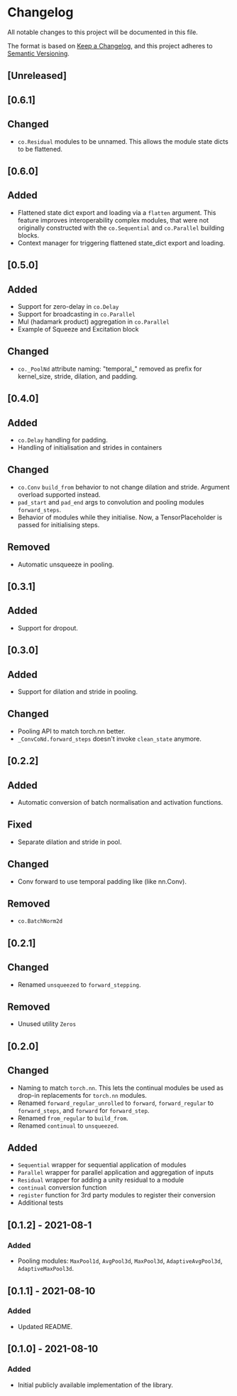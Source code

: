 # Changelog
All notable changes to this project will be documented in this file.

The format is based on [Keep a Changelog](https://keepachangelog.com/en/1.0.0/),
and this project adheres to [Semantic Versioning](https://semver.org/spec/v2.0.0.html).

## [Unreleased]

## [0.6.1]
## Changed
- `co.Residual` modules to be unnamed. This allows the module state dicts to be flattened.

## [0.6.0]
## Added
- Flattened state dict export and loading via a `flatten` argument. This feature improves interoperability complex modules, that were not originally constructed with the `co.Sequential` and `co.Parallel` building blocks.
- Context manager for triggering flattened state_dict export and loading.


## [0.5.0]
## Added
- Support for zero-delay in `co.Delay`
- Support for broadcasting in `co.Parallel`
- Mul (hadamark product) aggregation in `co.Parallel`
- Example of Squeeze and Excitation block

## Changed
- `co._PoolNd` attribute naming: "temporal_" removed as prefix for kernel_size, stride, dilation, and padding.


## [0.4.0]
## Added
- `co.Delay` handling for padding.
- Handling of initialisation and strides in containers

## Changed
- `co.Conv` `build_from` behavior to not change dilation and stride. Argument overload supported instead. 
- `pad_start` and `pad_end` args to convolution and pooling modules `forward_steps`.
- Behavior of modules while they initialise. Now, a TensorPlaceholder is passed for initialising steps.

## Removed
- Automatic unsqueeze in pooling.


## [0.3.1]
## Added
- Support for dropout.


## [0.3.0]
## Added
- Support for dilation and stride in pooling.

## Changed
- Pooling API to match torch.nn better.
- `_ConvCoNd.forward_steps` doesn't invoke `clean_state` anymore.


## [0.2.2]
## Added
- Automatic conversion of batch normalisation and activation functions.

## Fixed
- Separate dilation and stride in pool.

## Changed
- Conv forward to use temporal padding like (like nn.Conv).

## Removed
- `co.BatchNorm2d`

## [0.2.1]
## Changed
- Renamed `unsqueezed` to `forward_stepping`.

## Removed 
- Unused utility `Zeros`


## [0.2.0]
## Changed
- Naming to match `torch.nn`. This lets the continual modules be used as drop-in replacements for `torch.nn` modules.
- Renamed `forward_regular_unrolled` to `forward`, `forward_regular` to `forward_steps`, and `forward` for `forward_step`.
- Renamed `from_regular` to `build_from`.
- Renamed `continual` to `unsqueezed`.

## Added
- `Sequential` wrapper for sequential application of modules
- `Parallel` wrapper for parallel application and aggregation of inputs
- `Residual` wrapper for adding a unity residual to a module
- `continual` conversion function
- `register` function for 3rd party modules to register their conversion
- Additional tests

## [0.1.2] - 2021-08-1
### Added
- Pooling modules: `MaxPool1d`, `AvgPool3d`, `MaxPool3d`, `AdaptiveAvgPool3d`, `AdaptiveMaxPool3d`.


## [0.1.1] - 2021-08-10
### Added
- Updated README.


## [0.1.0] - 2021-08-10
### Added
- Initial publicly available implementation of the library.
